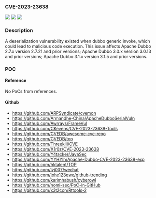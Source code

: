### [CVE-2023-23638](https://cve.mitre.org/cgi-bin/cvename.cgi?name=CVE-2023-23638)
![](https://img.shields.io/static/v1?label=Product&message=Apache%20Dubbo&color=blue)
![](https://img.shields.io/static/v1?label=Version&message=Apache%20Dubbo%202.7.x%3C%3D%202.7.21%20&color=brighgreen)
![](https://img.shields.io/static/v1?label=Vulnerability&message=CWE-502%20Deserialization%20of%20Untrusted%20Data&color=brighgreen)

### Description

A deserialization vulnerability existed when dubbo generic invoke, which could lead to malicious code execution. This issue affects Apache Dubbo 2.7.x version 2.7.21 and prior versions; Apache Dubbo 3.0.x version 3.0.13 and prior versions; Apache Dubbo 3.1.x version 3.1.5 and prior versions.

### POC

#### Reference
No PoCs from references.

#### Github
- https://github.com/ARPSyndicate/cvemon
- https://github.com/Armandhe-China/ApacheDubboSerialVuln
- https://github.com/Awrrays/FrameVul
- https://github.com/CKevens/CVE-2023-23638-Tools
- https://github.com/CVEDB/awesome-cve-repo
- https://github.com/CVEDB/top
- https://github.com/Threekiii/CVE
- https://github.com/X1r0z/CVE-2023-23638
- https://github.com/Y4tacker/JavaSec
- https://github.com/YYHYlh/Apache-Dubbo-CVE-2023-23638-exp
- https://github.com/hktalent/TOP
- https://github.com/izj007/wechat
- https://github.com/johe123qwe/github-trending
- https://github.com/karimhabush/cyberowl
- https://github.com/nomi-sec/PoC-in-GitHub
- https://github.com/x3t2con/Rttools-2

